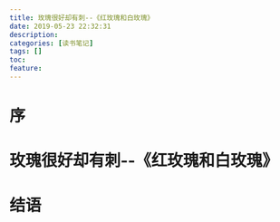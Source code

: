 ```yaml
---
title: 玫瑰很好却有刺--《红玫瑰和白玫瑰》
date: 2019-05-23 22:32:31
description: 
categories: [读书笔记]
tags: [] 
toc: 
feature: 
---
```

# 序
<!-- more -->

# 玫瑰很好却有刺--《红玫瑰和白玫瑰》

# 结语